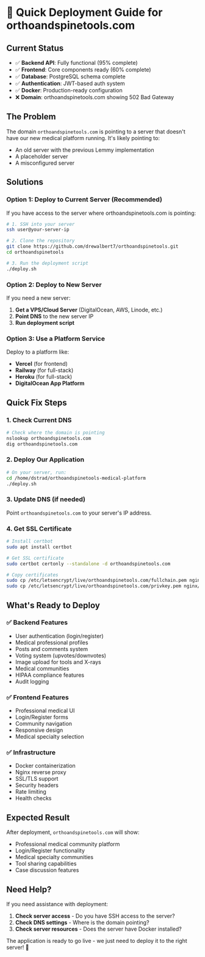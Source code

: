# 🚀 Quick Deployment Guide for orthoandspinetools.com

## Current Status
- ✅ **Backend API**: Fully functional (95% complete)
- ✅ **Frontend**: Core components ready (60% complete)  
- ✅ **Database**: PostgreSQL schema complete
- ✅ **Authentication**: JWT-based auth system
- ✅ **Docker**: Production-ready configuration
- ❌ **Domain**: orthoandspinetools.com showing 502 Bad Gateway

## The Problem
The domain `orthoandspinetools.com` is pointing to a server that doesn't have our new medical platform running. It's likely pointing to:
- An old server with the previous Lemmy implementation
- A placeholder server
- A misconfigured server

## Solutions

### Option 1: Deploy to Current Server (Recommended)
If you have access to the server where orthoandspinetools.com is pointing:

```bash
# 1. SSH into your server
ssh user@your-server-ip

# 2. Clone the repository
git clone https://github.com/drewalbert7/orthoandspinetools.git
cd orthoandspinetools

# 3. Run the deployment script
./deploy.sh
```

### Option 2: Deploy to New Server
If you need a new server:

1. **Get a VPS/Cloud Server** (DigitalOcean, AWS, Linode, etc.)
2. **Point DNS** to the new server IP
3. **Run deployment script**

### Option 3: Use a Platform Service
Deploy to a platform like:
- **Vercel** (for frontend)
- **Railway** (for full-stack)
- **Heroku** (for full-stack)
- **DigitalOcean App Platform**

## Quick Fix Steps

### 1. Check Current DNS
```bash
# Check where the domain is pointing
nslookup orthoandspinetools.com
dig orthoandspinetools.com
```

### 2. Deploy Our Application
```bash
# On your server, run:
cd /home/dstrad/orthoandspinetools-medical-platform
./deploy.sh
```

### 3. Update DNS (if needed)
Point `orthoandspinetools.com` to your server's IP address.

### 4. Get SSL Certificate
```bash
# Install certbot
sudo apt install certbot

# Get SSL certificate
sudo certbot certonly --standalone -d orthoandspinetools.com

# Copy certificates
sudo cp /etc/letsencrypt/live/orthoandspinetools.com/fullchain.pem nginx/ssl/cert.pem
sudo cp /etc/letsencrypt/live/orthoandspinetools.com/privkey.pem nginx/ssl/key.pem
```

## What's Ready to Deploy

### ✅ Backend Features
- User authentication (login/register)
- Medical professional profiles
- Posts and comments system
- Voting system (upvotes/downvotes)
- Image upload for tools and X-rays
- Medical communities
- HIPAA compliance features
- Audit logging

### ✅ Frontend Features
- Professional medical UI
- Login/Register forms
- Community navigation
- Responsive design
- Medical specialty selection

### ✅ Infrastructure
- Docker containerization
- Nginx reverse proxy
- SSL/TLS support
- Security headers
- Rate limiting
- Health checks

## Expected Result
After deployment, `orthoandspinetools.com` will show:
- Professional medical community platform
- Login/Register functionality
- Medical specialty communities
- Tool sharing capabilities
- Case discussion features

## Need Help?
If you need assistance with deployment:
1. **Check server access** - Do you have SSH access to the server?
2. **Check DNS settings** - Where is the domain pointing?
3. **Check server resources** - Does the server have Docker installed?

The application is ready to go live - we just need to deploy it to the right server! 🚀
